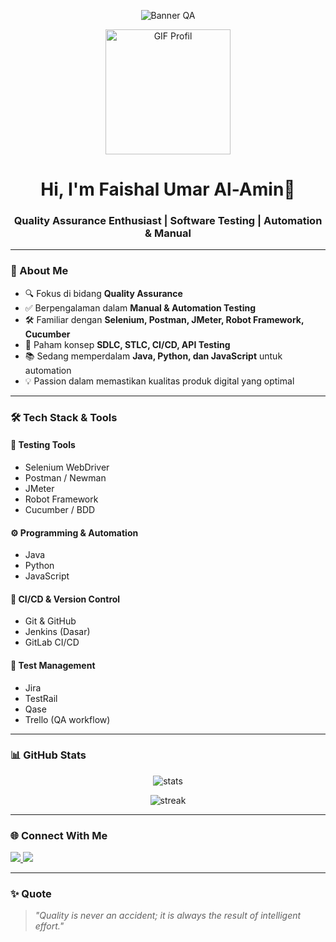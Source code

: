 <!-- Banner (gantikan link dengan gambar/banner kamu sendiri) -->
<p align="center">
  <img src="https://via.placeholder.com/1000x250?text=Welcome+to+My+QA+Profile" alt="Banner QA">
</p>

<!-- GIF Profil Pribadi -->
<p align="center">
  <img src="https://media.giphy.com/media/L8K62iTDkzGX6/giphy.gif" width="200" alt="GIF Profil">
</p>

<h1 align="center">Hi, I'm Faishal Umar Al-Amin👋</h1>
<h3 align="center">Quality Assurance Enthusiast | Software Testing | Automation & Manual</h3>

---

### 🧪 About Me
- 🔍 Fokus di bidang **Quality Assurance**
- ✅ Berpengalaman dalam **Manual & Automation Testing**
- 🛠️ Familiar dengan **Selenium, Postman, JMeter, Robot Framework, Cucumber**
- 🔄 Paham konsep **SDLC, STLC, CI/CD, API Testing**
- 📚 Sedang memperdalam **Java, Python, dan JavaScript** untuk automation
- 💡 Passion dalam memastikan kualitas produk digital yang optimal

---

### 🛠 Tech Stack & Tools

#### 🧰 Testing Tools
- Selenium WebDriver  
- Postman / Newman  
- JMeter  
- Robot Framework  
- Cucumber / BDD  

#### ⚙️ Programming & Automation
- Java  
- Python  
- JavaScript  

#### 🚀 CI/CD & Version Control
- Git & GitHub  
- Jenkins (Dasar)  
- GitLab CI/CD  

#### 📄 Test Management
- Jira  
- TestRail  
- Qase  
- Trello (QA workflow)

---

### 📊 GitHub Stats
<p align="center">
  <img src="https://github-readme-stats.vercel.app/api?username=umarfaishal&show_icons=true&theme=tokyonight" alt="stats">
</p>
<p align="center">
  <img src="https://github-readme-streak-stats.herokuapp.com/?user=umarfaishal&theme=tokyonight" alt="streak">
</p>

---

### 🌐 Connect With Me
<p>
  <a href="https://www.linkedin.com/in/faishal-umar/">
    <img src="https://img.shields.io/badge/LinkedIn-0A66C2?style=for-the-badge&logo=linkedin&logoColor=white">
  </a>
  <a href="mailto:EMAIL_KAMU">
    <img src="https://img.shields.io/badge/Gmail-D14836?style=for-the-badge&logo=gmail&logoColor=white">
  </a>
</p>

---

### ✨ Quote
> *"Quality is never an accident; it is always the result of intelligent effort."*

